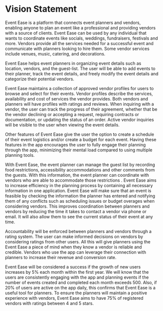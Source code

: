 # Vision Statement 

Event Ease is a platform that connects event planners and vendors, enabling anyone to plan an event like a professional and providing vendors with a source of clients. Event Ease can be used by any individual that wants to coordinate events like socials, weddings, fundraisers, festivals and more. Vendors provide all the services needed for a successful event and communicate with planners looking to hire them. Some vendor services include venues, music, catering, and decorations.

Event Ease helps event planners in organizing event details such as location, vendors, and the guest-list. The user will be able to add events to their planner, track the event details, and freely modify the event details and categorize their potential vendors.

Event Ease maintains a collection of approved vendor profiles for users to browse and select for their events. Vendor profiles describe the services, availability and cost of services the vendor provides. Both vendors and planners will have profiles with ratings and reviews. When inquiring with a vendor, the user can track the progress of their agreement, whether that be the vendor declining or accepting a request, requiring contracts or documentation, or updating the status of an order.  Active vendor inquiries will be visible to the user when viewing the event details.

Other features of Event Ease give the user the option to create a schedule of their event logistics and/or create a budget for each event. Having these features in the app encourages the user to fully engage their planning through the app, minimizing their mental load compared to using multiple planning tools.

With Event Ease, the event planner can manage the guest list by recording food restrictions, accessibility accommodations and other comments from the guests. With this information, the event planner can coordinate with vendors who are able to accommodate those restrictions .
Event Ease aims to increase efficiency in the planning process by containing all necessary information in one application. Event Ease will make sure that an event is feasible by checking the information the planner has entered and notifying them of any conflicts such as scheduling issues or budget overages when considering vendors. This improves coordination between planners and vendors by reducing the time it takes to contact a vendor via phone or email. It will also allow them to see the current status of their event at any time.

Accountability will be enforced between planners and vendors through a rating system. The user can make informed decisions on vendors by considering ratings from other users.  All this will give planners using the Event Ease a piece of mind when they know a vendor is reliable and credible. Vendors who use the app can leverage their connection with planners to increase their revenue and conversion rate.

Event Ease will be considered a success if the growth of new users increases by 5% each month within the first year. We will know that the users are consistently engaging with the app and planning events if the number of events created and completed each month exceeds 500. Also, if 20% of users are active on the app daily, this confirms that Event Ease is a useful tool for planners. To ensure the planners will maintain a positive experience with vendors, Event Ease aims to have 75% of registered vendors with ratings between 4 and 5 stars.
